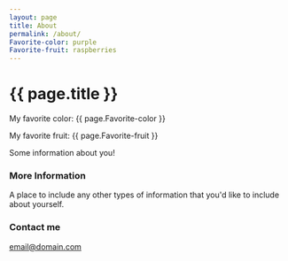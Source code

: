 ```yaml
---
layout: page
title: About
permalink: /about/
Favorite-color: purple
Favorite-fruit: raspberries
---
```

# {{ page.title }}

My favorite color: {{ page.Favorite-color }}

My favorite fruit: {{ page.Favorite-fruit }}

Some information about you!

### More Information

A place to include any other types of information that you'd like to include about yourself.

### Contact me

[email@domain.com](mailto:email@domain.com)
